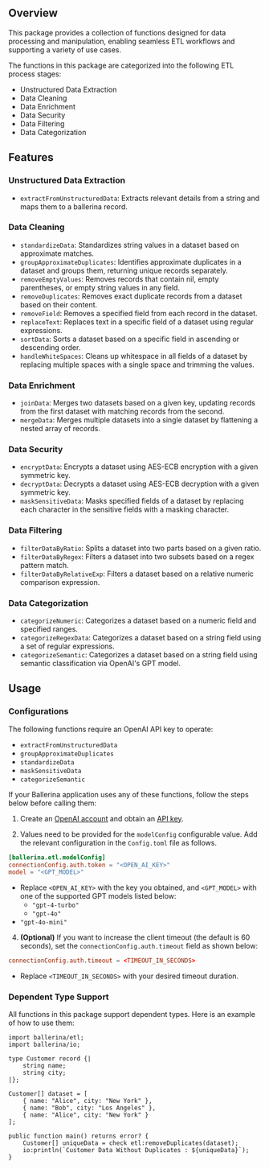 ## Overview

This package provides a collection of functions designed for data processing and manipulation, enabling seamless ETL workflows and supporting a variety of use cases.

The functions in this package are categorized into the following ETL process stages:
- Unstructured Data Extraction
- Data Cleaning
- Data Enrichment
- Data Security
- Data Filtering
- Data Categorization

## Features

### Unstructured Data Extraction
- `extractFromUnstructuredData`: Extracts relevant details from a string and maps them to a ballerina record.

### Data Cleaning
- `standardizeData`: Standardizes string values in a dataset based on approximate matches.
- `groupApproximateDuplicates`: Identifies approximate duplicates in a dataset and groups them, returning unique records separately.
- `removeEmptyValues`: Removes records that contain nil, empty parentheses, or empty string values in any field.
- `removeDuplicates`: Removes exact duplicate records from a dataset based on their content.
- `removeField`: Removes a specified field from each record in the dataset.
- `replaceText`: Replaces text in a specific field of a dataset using regular expressions.
- `sortData`: Sorts a dataset based on a specific field in ascending or descending order.
- `handleWhiteSpaces`: Cleans up whitespace in all fields of a dataset by replacing multiple spaces with a single space and trimming the values.

### Data Enrichment
- `joinData`: Merges two datasets based on a given key, updating records from the first dataset with matching records from the second.
- `mergeData`: Merges multiple datasets into a single dataset by flattening a nested array of records.

### Data Security
- `encryptData`: Encrypts a dataset using AES-ECB encryption with a given symmetric key.
- `decryptData`: Decrypts a dataset using AES-ECB decryption with a given symmetric key.
- `maskSensitiveData`: Masks specified fields of a dataset by replacing each character in the sensitive fields with a masking character.

### Data Filtering
- `filterDataByRatio`: Splits a dataset into two parts based on a given ratio.
- `filterDataByRegex`: Filters a dataset into two subsets based on a regex pattern match.
- `filterDataByRelativeExp`: Filters a dataset based on a relative numeric comparison expression.

### Data Categorization
- `categorizeNumeric`: Categorizes a dataset based on a numeric field and specified ranges.
- `categorizeRegexData`: Categorizes a dataset based on a string field using a set of regular expressions.
- `categorizeSemantic`: Categorizes a dataset based on a string field using semantic classification via OpenAI's GPT model.

## Usage

### Configurations

The following functions require an OpenAI API key to operate:
- `extractFromUnstructuredData`
- `groupApproximateDuplicates`
- `standardizeData`
- `maskSensitiveData`
- `categorizeSemantic`

If your Ballerina application uses any of these functions, follow the steps below before calling them:

1. Create an [OpenAI account](https://platform.openai.com) and obtain an [API key](https://platform.openai.com/account/api-keys).

2. Values need to be provided for the `modelConfig` configurable value. Add the relevant configuration in the `Config.toml` file as follows.

```toml
[ballerina.etl.modelConfig]
connectionConfig.auth.token = "<OPEN_AI_KEY>"
model = "<GPT_MODEL>"
```

- Replace `<OPEN_AI_KEY>` with the key you obtained, and `<GPT_MODEL>` with one of the supported GPT models listed below:
    - `"gpt-4-turbo"`
    - `"gpt-4o"`
- `"gpt-4o-mini"`

4. **(Optional)** If you want to increase the client timeout (the default is 60 seconds), set the `connectionConfig.auth.timeout` field as shown below:

```toml
connectionConfig.auth.timeout = <TIMEOUT_IN_SECONDS>
```

- Replace `<TIMEOUT_IN_SECONDS>` with your desired timeout duration. 

### Dependent Type Support 

All functions in this package support dependent types. Here is an example of how to use them:

```ballerina 
import ballerina/etl;
import ballerina/io;

type Customer record {|
    string name;
    string city;
|};

Customer[] dataset = [
    { name: "Alice", city: "New York" },
    { name: "Bob", city: "Los Angeles" },
    { name: "Alice", city: "New York" }
];

public function main() returns error? {
    Customer[] uniqueData = check etl:removeDuplicates(dataset);
    io:println(`Customer Data Without Duplicates : ${uniqueData}`);
}
```
